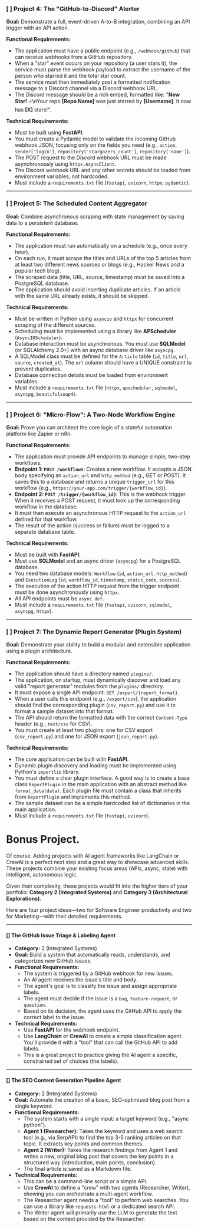 ### [ ] **Project 4: The "GitHub-to-Discord" Alerter**

**Goal:** Demonstrate a full, event-driven A-to-B integration, combining an API trigger with an API action.

**Functional Requirements:**

-   The application must have a public endpoint (e.g., `/webhook/github`) that can receive webhooks from a GitHub repository.
-   When a "star" event occurs on your repository (a user stars it), the service must parse the webhook payload to extract the username of the person who starred it and the total star count.
-   The service must then immediately post a formatted notification message to a Discord channel via a Discord webhook URL.
-   The Discord message should be a rich embed, formatted like: "**New Star!** ⭐\nYour repo **[Repo Name]** was just starred by **[Username]**. It now has **[X]** stars!".

**Technical Requirements:**

-   Must be built using **FastAPI**.
-   You must create a Pydantic model to validate the incoming GitHub webhook JSON, focusing only on the fields you need (e.g., `action`, `sender['login']`, `repository['stargazers_count']`, `repository['name']`).
-   The POST request to the Discord webhook URL must be made asynchronously using `httpx.AsyncClient`.
-   The Discord webhook URL and any other secrets should be loaded from environment variables, not hardcoded.
-   Must include a `requirements.txt` file (`fastapi`, `uvicorn`, `httpx`, `pydantic`).

---

### [ ] **Project 5: The Scheduled Content Aggregator**

**Goal:** Combine asynchronous scraping with state management by saving data to a persistent database.

**Functional Requirements:**

-   The application must run automatically on a schedule (e.g., once every hour).
-   On each run, it must scrape the titles and URLs of the top 5 articles from at least two different news sources or blogs (e.g., Hacker News and a popular tech blog).
-   The scraped data (title, URL, source, timestamp) must be saved into a PostgreSQL database.
-   The application should avoid inserting duplicate articles. If an article with the same URL already exists, it should be skipped.

**Technical Requirements:**

-   Must be written in Python using `asyncio` and `httpx` for concurrent scraping of the different sources.
-   Scheduling must be implemented using a library like **APScheduler** (`AsyncIOScheduler`).
-   Database interaction must be asynchronous. You must use **SQLModel** (or SQLAlchemy 2.0+) with an async database driver like `asyncpg`.
-   A SQLModel class must be defined for the `Article` table (`id`, `title`, `url`, `source`, `created_at`). The `url` column should have a UNIQUE constraint to prevent duplicates.
-   Database connection details must be loaded from environment variables.
-   Must include a `requirements.txt` file (`httpx`, `apscheduler`, `sqlmodel`, `asyncpg`, `beautifulsoup4`).

---

### [ ] **Project 6: "Micro-Flow": A Two-Node Workflow Engine**

**Goal:** Prove you can architect the core logic of a stateful automation platform like Zapier or n8n.

**Functional Requirements:**

-   The application must provide API endpoints to manage simple, two-step workflows.
-   **Endpoint 1: `POST /workflows`**: Creates a new workflow. It accepts a JSON body specifying an `action_url` and `http_method` (e.g., GET or POST). It saves this to a database and returns a unique `trigger_url` for this workflow (e.g., `https://your-app.com/trigger/{workflow_id}`).
-   **Endpoint 2: `POST /trigger/{workflow_id}`**: This is the webhook trigger. When it receives a POST request, it must look up the corresponding workflow in the database.
-   It must then execute an asynchronous HTTP request to the `action_url` defined for that workflow.
-   The result of the action (success or failure) must be logged to a separate database table.

**Technical Requirements:**

-   Must be built with **FastAPI**.
-   Must use **SQLModel** and an async driver (`asyncpg`) for a PostgreSQL database.
-   You need two database models: `Workflow` (`id`, `action_url`, `http_method`) and `ExecutionLog` (`id`, `workflow_id`, `timestamp`, `status_code`, `success`).
-   The execution of the action HTTP request from the trigger endpoint must be done asynchronously using `httpx`.
-   All API endpoints must be `async def`.
-   Must include a `requirements.txt` file (`fastapi`, `uvicorn`, `sqlmodel`, `asyncpg`, `httpx`).

---

### [ ] **Project 7: The Dynamic Report Generator (Plugin System)**

**Goal:** Demonstrate your ability to build a modular and extensible application using a plugin architecture.

**Functional Requirements:**

-   The application should have a directory named `plugins/`.
-   The application, on startup, must dynamically discover and load any valid "report generator" modules from the `plugins/` directory.
-   It must expose a single API endpoint: `GET /export/{report_format}`.
-   When a user calls this endpoint (e.g., `/export/csv`), the application should find the corresponding plugin (`csv_report.py`) and use it to format a sample dataset into that format.
-   The API should return the formatted data with the correct `Content-Type` header (e.g., `text/csv` for CSV).
-   You must create at least two plugins: one for CSV export (`csv_report.py`) and one for JSON export (`json_report.py`).

**Technical Requirements:**

-   The core application can be built with **FastAPI**.
-   Dynamic plugin discovery and loading must be implemented using Python's `importlib` library.
-   You must define a clear plugin interface. A good way is to create a base class `ReportPlugin` in the main application with an abstract method like `format_data(data)`. Each plugin file must contain a class that inherits from `ReportPlugin` and implements this method.
-   The sample dataset can be a simple hardcoded list of dictionaries in the main application.
-   Must include a `requirements.txt` file (`fastapi`, `uvicorn`).

# Bonus Project.

Of course. Adding projects with AI agent frameworks like LangChain or CrewAI is a perfect next step and a great way to showcase advanced skills. These projects combine your existing focus areas (APIs, async, state) with intelligent, autonomous logic.

Given their complexity, these projects would fit into the higher tiers of your portfolio: **Category 2 (Integrated Systems)** and **Category 3 (Architectural Explorations)**.

Here are four project ideas—two for Software Engineer productivity and two for Marketing—with their detailed requirements.

---

<!-- **For Software Engineer Productivity** -->

#### [] **The GitHub Issue Triage & Labeling Agent**

-   **Category:** 2 (Integrated Systems)
-   **Goal:** Build a system that automatically reads, understands, and categorizes new GitHub issues.
-   **Functional Requirements:**
    -   The system is triggered by a GitHub webhook for new issues.
    -   An AI agent receives the issue's title and body.
    -   The agent's goal is to classify the issue and assign appropriate labels.
    -   The agent must decide if the issue is a `bug`, `feature-request`, or `question`.
    -   Based on its decision, the agent uses the GitHub API to apply the correct label to the issue.
-   **Technical Requirements:**
    -   Use **FastAPI** for the webhook endpoint.
    -   Use **LangChain** or **CrewAI** to create a simple classification agent. You'll provide it with a "tool" that can call the GitHub API to add labels.
    -   This is a great project to practice giving the AI agent a specific, constrained set of choices (the labels).

---

<!-- Marketing Part Project. -->

#### [] **The SEO Content Generation Pipeline Agent**

-   **Category:** 2 (Integrated Systems)
-   **Goal:** Automate the creation of a basic, SEO-optimized blog post from a single keyword.
-   **Functional Requirements:**
    -   The system starts with a single input: a target keyword (e.g., "async python").
    -   **Agent 1 (Researcher):** Takes the keyword and uses a web search tool (e.g., via SerpAPI) to find the top 3-5 ranking articles on that topic. It extracts key points and common themes.
    -   **Agent 2 (Writer):** Takes the research findings from Agent 1 and writes a new, original blog post that covers the key points in a structured way (introduction, main points, conclusion).
    -   The final article is saved as a Markdown file.
-   **Technical Requirements:**
    -   This can be a command-line script or a simple API.
    -   Use **CrewAI** to define a "crew" with two agents (Researcher, Writer), showing you can orchestrate a multi-agent workflow.
    -   The Researcher agent needs a "tool" to perform web searches. You can use a library like `requests-html` or a dedicated search API.
    -   The Writer agent will primarily use the LLM to generate the text based on the context provided by the Researcher.
